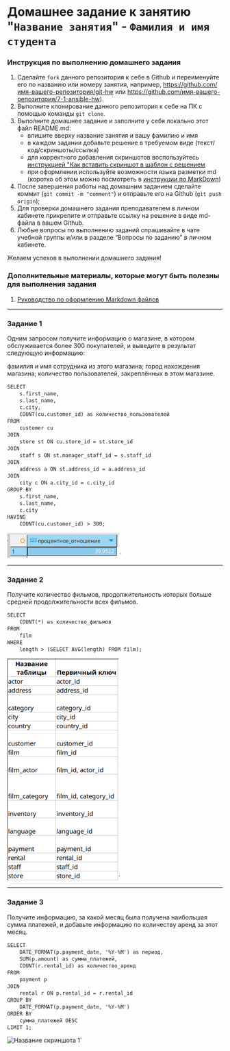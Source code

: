 # Домашнее задание к занятию "`Название занятия`" - `Фамилия и имя студента`


### Инструкция по выполнению домашнего задания

   1. Сделайте `fork` данного репозитория к себе в Github и переименуйте его по названию или номеру занятия, например, https://github.com/имя-вашего-репозитория/git-hw или  https://github.com/имя-вашего-репозитория/7-1-ansible-hw).
   2. Выполните клонирование данного репозитория к себе на ПК с помощью команды `git clone`.
   3. Выполните домашнее задание и заполните у себя локально этот файл README.md:
      - впишите вверху название занятия и вашу фамилию и имя
      - в каждом задании добавьте решение в требуемом виде (текст/код/скриншоты/ссылка)
      - для корректного добавления скриншотов воспользуйтесь [инструкцией "Как вставить скриншот в шаблон с решением](https://github.com/netology-code/sys-pattern-homework/blob/main/screen-instruction.md)
      - при оформлении используйте возможности языка разметки md (коротко об этом можно посмотреть в [инструкции  по MarkDown](https://github.com/netology-code/sys-pattern-homework/blob/main/md-instruction.md))
   4. После завершения работы над домашним заданием сделайте коммит (`git commit -m "comment"`) и отправьте его на Github (`git push origin`);
   5. Для проверки домашнего задания преподавателем в личном кабинете прикрепите и отправьте ссылку на решение в виде md-файла в вашем Github.
   6. Любые вопросы по выполнению заданий спрашивайте в чате учебной группы и/или в разделе “Вопросы по заданию” в личном кабинете.
   
Желаем успехов в выполнении домашнего задания!
   
### Дополнительные материалы, которые могут быть полезны для выполнения задания

1. [Руководство по оформлению Markdown файлов](https://gist.github.com/Jekins/2bf2d0638163f1294637#Code)

---

### Задание 1
Одним запросом получите информацию о магазине, в котором обслуживается более 300 покупателей, и выведите в результат следующую информацию:

фамилия и имя сотрудника из этого магазина;
город нахождения магазина;
количество пользователей, закреплённых в этом магазине.


```
SELECT 
    s.first_name, 
    s.last_name, 
    c.city, 
    COUNT(cu.customer_id) as количество_пользователей
FROM 
    customer cu
JOIN 
    store st ON cu.store_id = st.store_id
JOIN 
    staff s ON st.manager_staff_id = s.staff_id
JOIN 
    address a ON st.address_id = a.address_id
JOIN 
    city c ON a.city_id = c.city_id
GROUP BY 
    s.first_name, 
    s.last_name, 
    c.city
HAVING 
    COUNT(cu.customer_id) > 300;
```
![Название скриншота 1](https://github.com/drumspb/sys-pattern-homework/blob/SQL2/img/1.png)`


---

### Задание 2
Получите количество фильмов, продолжительность которых больше средней продолжительности всех фильмов.

```
SELECT 
    COUNT(*) as количество_фильмов
FROM 
    film
WHERE 
    length > (SELECT AVG(length) FROM film);
```
![Название скриншота 1](https://github.com/drumspb/sys-pattern-homework/blob/SQL2/img/2.png)`


---

### Задание 3
Получите информацию, за какой месяц была получена наибольшая сумма платежей, и добавьте информацию по количеству аренд за этот месяц.
```
SELECT 
    DATE_FORMAT(p.payment_date, '%Y-%M') as период, 
    SUM(p.amount) as сумма_платежей, 
    COUNT(r.rental_id) as количество_аренд
FROM 
    payment p
JOIN 
    rental r ON p.rental_id = r.rental_id
GROUP BY 
    DATE_FORMAT(p.payment_date, '%Y-%M')
ORDER BY 
    сумма_платежей DESC
LIMIT 1; 
```
![Название скриншота 1](https://github.com/drumspb/sys-pattern-homework/blob/SQL2/img/3.png)`

